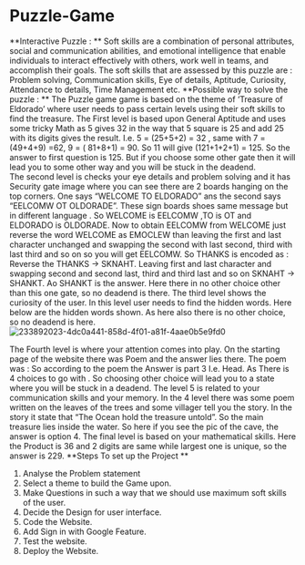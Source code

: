 # Puzzle-Game
**Interactive Puzzle : ** Soft skills are a combination of personal attributes, social and communication abilities, and emotional intelligence that enable individuals to interact effectively with others, work well in teams, and accomplish their goals. The soft skills that are assessed by this puzzle are : Problem solving, Communication skills, Eye of details, Aptitude, Curiosity, Attendance to details, Time Management etc.
**Possible way to solve the puzzle : ** The Puzzle game game is based on the theme of ‘Treasure of Eldorado’ where user needs to pass certain levels using their soft skills to find the treasure.
The First level is based upon General Aptitude and uses some tricky Math as 5 gives 32 in the way that 5 square is 25 and add 25 with its digits gives the result. I.e. 5 = (25+5+2) = 32 , same with 7 = (49+4+9) =62, 9 = ( 81+8+1) = 90. So 11 will give (121+1+2+1) = 125. So the answer to first question is 125. But if you choose some other gate then it will lead you to some other way and you will be stuck in the deadend.
The second level is checks your eye details and problem solving and it has Security gate image where you can see there are 2 boards hanging on the top corners. One says “WELCOME TO ELDORADO” ans the second says “EELCOMW OT OLDORADE”. These sign boards shoes same message but in different language . So WELCOME is EELCOMW ,TO is OT and ELDORADO is OLDORADE. Now to obtain EELCOMW from WELCOME just reverse the word WELCOME as EMOCLEW than leaving the first and last character unchanged and swapping the second with last second, third with last third and so on so you will get EELCOMW. So THANKS is encoded as : Reverse the THANKS -> SKNAHT. Leaving first and last character and swapping second and second last, third and third last and so on SKNAHT -> SHANKT. Ao SHANKT is the answer. Here there in no other choice other than this one gate, so no deadend is there.
The third level shows the curiosity of the user. In this level user needs to find the hidden words. Here below are the hidden words shown. As here also there is no other choice, so no deadend is here.
![233892023-4dc0a441-858d-4f01-a81f-4aae0b5e9fd0](https://user-images.githubusercontent.com/72309118/233895706-ff478fab-b2d6-410a-bebb-213377396392.jpeg)

The Fourth level is where your attention comes into play. On the starting page of the website there was Poem and the answer lies there. The poem was :
So according to the poem the Answer is part 3 I.e. Head. As There is 4 choices to go with . So choosing other choice will lead you to a state where you will be stuck in a deadend.
The level 5 is related to your communication skills and your memory. In the 4 level there was some poem written on the leaves of the trees and some villager tell you the story. In the story it state that “The Ocean hold the treasure untold”. So the main treasure lies inside the water. So here if you see the pic of the cave, the answer is option 4.
The final level is based on your mathematical skills. Here the Product is 36 and 2 digits are same while largest one is unique, so the answer is 229.
**Steps To set up the Project **
1. Analyse the Problem statement
2. Select a theme to build the Game upon.
3. Make Questions in such a way that we should use maximum soft skills of the user.
4. Decide the Design for user interface.
5. Code the Website.
6. Add Sign in with Google Feature.
7. Test the website.
8. Deploy the Website.
